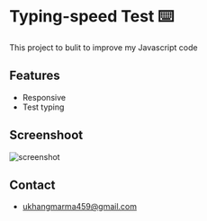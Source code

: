 # Typing-speed Test ⌨️
This project to bulit to improve my Javascript code

## Features

- Responsive
- Test typing

## Screenshoot
![screenshot](https://user-images.githubusercontent.com/94834060/162034057-34bfb6ed-7fa5-4bd7-bbe5-a16f7d20132d.PNG)

## Contact

- [ukhangmarma459@gmail.com](https://www.gmail.com)
